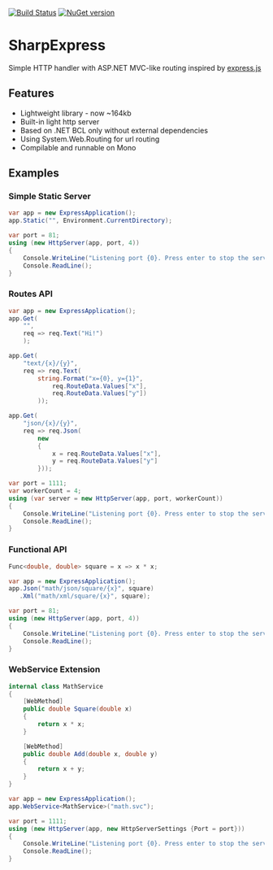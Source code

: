 [![Build Status](https://drone.io/github.com/sergeyt/SharpExpress/status.png)](https://drone.io/github.com/sergeyt/SharpExpress/latest)
[![NuGet version](https://badge.fury.io/nu/SharpExpress.png)](http://badge.fury.io/nu/SharpExpress)

# SharpExpress

Simple HTTP handler with ASP.NET MVC-like routing inspired by [express.js](http://expressjs.com/)

## Features
* Lightweight library - now ~164kb
* Built-in light http server
* Based on .NET BCL only without external dependencies
* Using System.Web.Routing for url routing
* Compilable and runnable on Mono

## Examples

### Simple Static Server

```c#
var app = new ExpressApplication();
app.Static("", Environment.CurrentDirectory);

var port = 81;
using (new HttpServer(app, port, 4))
{
	Console.WriteLine("Listening port {0}. Press enter to stop the server.", port);
	Console.ReadLine();
}
```

### Routes API

```c#
var app = new ExpressApplication();
app.Get(
	"",
	req => req.Text("Hi!")
	);

app.Get(
	"text/{x}/{y}",
	req => req.Text(
		string.Format("x={0}, y={1}",
			req.RouteData.Values["x"],
			req.RouteData.Values["y"])
		));

app.Get(
	"json/{x}/{y}",
	req => req.Json(
		new
		{
			x = req.RouteData.Values["x"],
			y = req.RouteData.Values["y"]
		}));

var port = 1111;
var workerCount = 4;
using (var server = new HttpServer(app, port, workerCount))
{
	Console.WriteLine("Listening port {0}. Press enter to stop the server.", port);
	Console.ReadLine();
}
```

### Functional API

```c#
Func<double, double> square = x => x * x;

var app = new ExpressApplication();
app.Json("math/json/square/{x}", square)
   .Xml("math/xml/square/{x}", square);

var port = 81;
using (new HttpServer(app, port, 4))
{
	Console.WriteLine("Listening port {0}. Press enter to stop the server.", port);
	Console.ReadLine();
}
```

### WebService Extension

```c#
internal class MathService
{
	[WebMethod]
	public double Square(double x)
	{
		return x * x;
	}

	[WebMethod]
	public double Add(double x, double y)
	{
		return x + y;
	}
}

var app = new ExpressApplication();
app.WebService<MathService>("math.svc");

var port = 1111;
using (new HttpServer(app, new HttpServerSettings {Port = port}))
{
	Console.WriteLine("Listening port {0}. Press enter to stop the server.", port);
	Console.ReadLine();
}
```
